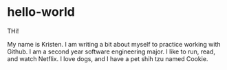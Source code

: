 # hello-world
THi!

My name is Kristen. I am writing a bit about myself to practice working with Github. I am a second year software engineering major. I like to run, read, and watch Netflix. I love dogs, and I have a pet shih tzu named Cookie.

